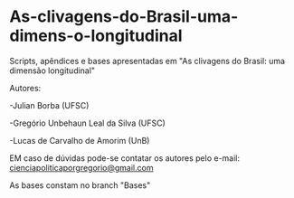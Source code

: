 # As-clivagens-do-Brasil-uma-dimens-o-longitudinal

Scripts, apêndices e bases apresentadas em "As clivagens do Brasil: uma dimensão longitudinal"

Autores:

-Julian Borba (UFSC)

-Gregório Unbehaun Leal da Silva (UFSC)

-Lucas de Carvalho de Amorim (UnB)

EM caso de dúvidas pode-se contatar os autores pelo e-mail: cienciapoliticaporgregorio@gmail.com

As bases constam no branch "Bases"
